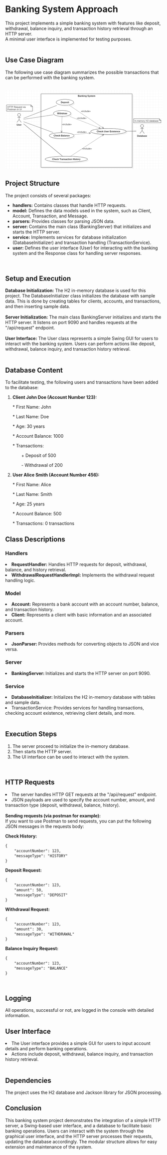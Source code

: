<h1>Banking System Approach</h1>

This project implements a simple banking system with features like deposit, withdrawal, balance inquiry, and transaction history retrieval through an HTTP server.
<br>
A minimal user interface is implemented for testing purposes.
<br>
<br>

<h2>Use Case Diagram</h2>
The following use case diagram summarizes the possible transactions that can be performed with the banking system.<br>

<br><img src="src/banking-system-usecase.png"></img>
<br>



<h2>Project Structure</h2>
The project consists of several packages:
<ul>
    <li><b>handlers:</b> Contains classes that handle HTTP requests.</li>
    <li><b>model:</b> Defines the data models used in the system, such as Client, Account, Transaction, and Message.</li>
    <li><b>parsers:</b> Provides classes for parsing JSON data.</li>
    <li><b>server: </b> Contains the main class (BankingServer) that initializes and starts the HTTP server.</li>
    <li><b>service:</b> Implements services for database initialization (DatabaseInitializer) and transaction handling (TransactionService).</li>
    <li><b>user:</b> Defines the user interface (User) for interacting with the banking system and the Response class for handling server responses.</li>
</ul>
<br>

<h2>Setup and Execution</h2>
<b>Database Initialization:</b> The H2 in-memory database is used for this project. The DatabaseInitializer class initializes the database with sample data. This is done by creating tables for clients, accounts, and transactions, and then inserting sample data.<br>
<br><b>Server Initialization:</b> The main class BankingServer initializes and starts the HTTP server. It listens on port 9090 and handles requests at the "/api/request" endpoint.<br>
<br><b>User Interface:</b> The User class represents a simple Swing GUI for users to interact with the banking system. Users can perform actions like deposit, withdrawal, balance inquiry, and transaction history retrieval.<br>
<br>

<h2>Database Content</h2>
<p>To facilitate testing, the following users and transactions have been added to the database:</p>
<ol>
    <li><b>Client John Doe (Account Number 123):</b>
        <p>* First Name: John</p>
        <p>* Last Name: Doe</p>
        <p>* Age: 30 years</p>
        <p>* Account Balance: 1000</p>
        <p>* Transactions:</p>
        <p>&emsp;&emsp;+ Deposit of 500</p>
        <p>&emsp;&emsp;- Withdrawal of 200</p>
    </li>
    <li><b>User Alice Smith (Account Number 456):</b>
        <p>* First Name: Alice</p>
        <p>* Last Name: Smith</p>
        <p>* Age: 25 years</p>
        <p>* Account Balance: 500</p>
        <p>* Transactions: 0 transactions</p>
    </li>
</ol>



<h2>Class Descriptions</h2>
<h3>Handlers</h3>
<li><b>RequestHandler:</b> Handles HTTP requests for deposit, withdrawal, balance, and history retrieval.</li>
<li><b>WithdrawalRequestHandlerImpl:</b> Implements the withdrawal request handling logic.</li>

<h3>Model</h3>
<li><b>Account:</b> Represents a bank account with an account number, balance, and transaction history.</li>
<li><b>Client:</b> Represents a client with basic information and an associated account.
</li>
<h3>Parsers</h3>
<li><b>JsonParser: </b> Provides methods for converting objects to JSON and vice versa.</li>
<h3>Server</h3>
<li><b>BankingServer: </b> Initializes and starts the HTTP server on port 9090.</li>
<h3>Service</h3>
<li><b>DatabaseInitializer: </b>Initializes the H2 in-memory database with tables and sample data.</li>
<li>TransactionService: <b></b>Provides services for handling transactions, checking account existence, retrieving client details, and more.</li>
<br>


<h2>Execution Steps</h2>
<ol>
    <li>The server proceed to initialize the in-memory database.</li>
    <li>Then starts the HTTP server.</li>
    <li>The UI interface can be used to interact with the system.
</li>
</ol>
<br>

<h2>HTTP Requests</h2>
<li>The server handles HTTP GET requests at the "/api/request" endpoint.</li>
<li>JSON payloads are used to specify the account number, amount, and transaction type (deposit, withdrawal, balance, history).</li>
<br><b>Sending requests (via postman for example):</b><br>
If you want to use Postman to send requests, you can put the following JSON messages in the requests body:

<b>Check History:</b>

```
{
    "accountNumber": 123,
    "messageType": "HISTORY"
}
```

<b>Deposit Request:</b>

```
{
    "accountNumber": 123,
    "amount": 50,
    "messageType": "DEPOSIT"
}
```

<b>Withdrawal Request:</b>

```
{
    "accountNumber": 123,
    "amount": 30,
    "messageType": "WITHDRAWAL"
}
```

<b>Balance Inquiry Request:</b>

```
{
    "accountNumber": 123,
    "messageType": "BALANCE"
}
```

<br>

<h2>Logging</h2>
All operations, successful or not, are logged in the console with detailed information.
<br>

<h2>User Interface</h2>
<li>The User interface provides a simple GUI for users to input account details and perform banking operations.</li>
<li>Actions include deposit, withdrawal, balance inquiry, and transaction history retrieval.</li>
<br>

<h2>Dependencies</h2>
The project uses the H2 database and Jackson library for JSON processing.

<h2>Conclusion</h2>
This banking system project demonstrates the integration of a simple HTTP server, a Swing-based user interface, and a database to facilitate basic banking operations. Users can interact with the system through the graphical user interface, and the HTTP server processes their requests, updating the database accordingly. The modular structure allows for easy extension and maintenance of the system.











